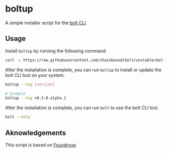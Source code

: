 # boltup

A simple installer script for the [bolt CLI](../bolt-cli).

## Usage

Install `boltup` by running the following command:

```sh
curl -L https://raw.githubusercontent.com/chainbound/bolt/unstable/boltup/install.sh | bash
```

After the installation is complete, you can run `boltup` to install or update the bolt CLI tool on your system.

```sh
boltup --tag [version]

# Example
boltup --tag v0.3.0-alpha.1
```

After the installation is complete, you can run `bolt` to use the bolt CLI tool.

```sh
bolt --help
```

## Aknowledgements

This script is based on [Foundryup](https://book.getfoundry.sh/getting-started/installation#using-foundryup)
